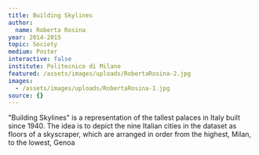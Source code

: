 ```yaml
---
title: Building Skylines
author:
  name: Roberta Rosina
year: 2014-2015
topic: Society
medium: Poster
interactive: false
institute: Politecnico di Milano
featured: /assets/images/uploads/RobertaRosina-2.jpg
images:
  - /assets/images/uploads/RobertaRosina-1.jpg
source: {}
---
```

"Building Skylines" is a representation of the tallest palaces in Italy built since 1940. The idea is to depict the nine Italian cities in the dataset as floors of a skyscraper, which are arranged in order from the highest, Milan, to the lowest, Genoa
